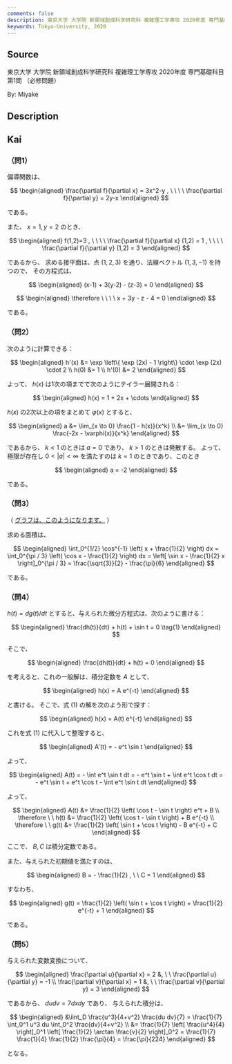 ```yaml
---
comments: false
description: 東京大学 大学院 新領域創成科学研究科 複雑理工学専攻 2020年度 専門基礎科目 第1問
keywords: Tokyo-University, 2020
---
```


## **Source**
東京大学 大学院 新領域創成科学研究科 複雑理工学専攻 2020年度 専門基礎科目 第1問 （必修問題）

By: Miyake

## **Description**

## **Kai**
### （問1）
偏導関数は、

$$
\begin{aligned}
\frac{\partial f}{\partial x} = 3x^2-y
, \ \ \ \ 
\frac{\partial f}{\partial y} = 2y-x
\end{aligned}
$$

である。

また、 $x=1,y=2$ のとき、

$$
\begin{aligned}
f(1,2)=3
, \ \ \ \ 
\frac{\partial f}{\partial x} (1,2) = 1
, \ \ \ \ 
\frac{\partial f}{\partial y} (1,2) = 3
\end{aligned}
$$

であるから、
求める接平面は、点 $(1,2,3)$ を通り、法線ベクトル $(1,3,-1)$ を持つので、
その方程式は、

$$
\begin{aligned}
(x-1) + 3(y-2) - (z-3) = 0
\end{aligned}
$$

$$
\begin{aligned}
\therefore \ \ \ \ 
x + 3y - z - 4 = 0
\end{aligned}
$$

である。

### （問2）
次のように計算できる：

$$
\begin{aligned}
h'(x) &= \exp \left\{ \exp (2x) - 1 \right\}
\cdot \exp (2x) \cdot 2
\\
h(0) &= 1
\\
h'(0) &= 2
\end{aligned}
$$

よって、 $h(x)$ は1次の項までで次のようにテイラー展開される：

$$
\begin{aligned}
h(x) = 1 + 2x + \cdots
\end{aligned}
$$

$h(x)$ の2次以上の項をまとめて $\varphi(x)$ とすると、

$$
\begin{aligned}
a
&= \lim_{x \to 0} \frac{1 - h(x)}{x^k}
\\
&= \lim_{x \to 0} \frac{-2x - \varphi(x)}{x^k}
\end{aligned}
$$

であるから、 $k \lt 1$ のときは $a=0$ であり、 $k \gt 1$ のときは発散する。
よって、極限が存在し $0 \lt |a| \lt \infty$ を満たすのは
$k=1$ のときであり、このとき

$$
\begin{aligned}
a = -2
\end{aligned}
$$

である。

### （問3）
<p>
（
<a href="https://www.wolframalpha.com/input/?i=%E3%82%B0%E3%83%A9%E3%83%95&assumption=%22FSelect%22+-%3E+%7B%7B%22Plot%22%7D%7D&assumption=%7B%22C%22%2C+%22%E3%82%B0%E3%83%A9%E3%83%95%22%7D+-%3E+%7B%22Calculator%22%7D&assumption=%7B%22F%22%2C+%22Plot%22%2C+%22plotfunction%22%7D+-%3E%22cos%5E%28-1%29%28x%2B1%2F2%29%22&lang=ja">グラフは、このようになります。</a>
）
</p>

求める面積は、

$$
\begin{aligned}
\int_0^{1/2} \cos^{-1} \left( x + \frac{1}{2} \right) dx
= \int_0^{\pi / 3} \left( \cos x - \frac{1}{2} \right) dx
= \left[ \sin x - \frac{1}{2} x \right]_0^{\pi / 3}
= \frac{\sqrt{3}}{2} - \frac{\pi}{6}
\end{aligned}
$$

である。

### （問4）
$h(t) = dg(t)/dt$ とすると、与えられた微分方程式は、次のように書ける：

$$
\begin{aligned}
\frac{dh(t)}{dt} + h(t) + \sin t = 0
\tag{1}
\end{aligned}
$$

そこで、

$$
\begin{aligned}
\frac{dh(t)}{dt} + h(t) = 0
\end{aligned}
$$

を考えると、これの一般解は、積分定数を $A$ として、

$$
\begin{aligned}
h(x) = A e^{-t}
\end{aligned}
$$

と書ける。
そこで、式 (1) の解を次のよう形で探す：

$$
\begin{aligned}
h(x) = A(t) e^{-t}
\end{aligned}
$$

これを式 (1) に代入して整理すると、

$$
\begin{aligned}
A'(t) = - e^t \sin t
\end{aligned}
$$

よって、

$$
\begin{aligned}
A(t) = - \int e^t \sin t dt
= - e^t \sin t + \int e^t \cos t dt
= - e^t \sin t + e^t \cos t - \int e^t \sin t dt
\end{aligned}
$$

よって、

$$
\begin{aligned}
A(t) &= \frac{1}{2} \left( \cos t - \sin t \right) e^t + B
\\
\therefore \ \ 
h(t) &= \frac{1}{2} \left( \cos t - \sin t \right) + B e^{-t}
\\
\therefore \ \ 
g(t) &= \frac{1}{2} \left( \sin t + \cos t \right) - B e^{-t} + C
\end{aligned}
$$

ここで、 $B, C$ は積分定数である。

また、与えられた初期値を満たすのは、

$$
\begin{aligned}
B = - \frac{1}{2}
, \ \ 
C = 1
\end{aligned}
$$

すなわち、

$$
\begin{aligned}
g(t) = \frac{1}{2} \left( \sin t + \cos t \right) + \frac{1}{2} e^{-t} + 1
\end{aligned}
$$

である。

### （問5）
与えられた変数変換について、

$$
\begin{aligned}
\frac{\partial u}{\partial x} = 2
&, \ \ 
\frac{\partial u}{\partial y} = -1
\\
\frac{\partial v}{\partial x} = 1
&, \ \ 
\frac{\partial v}{\partial y} = 3
\end{aligned}
$$

であるから、 $du dv = 7 dx dy$ であり、
与えられた積分は、

$$
\begin{aligned}
&\iint_D \frac{u^3}{4+v^2} \frac{du dv}{7}
= \frac{1}{7} \int_0^1 u^3 du \int_0^2 \frac{dv}{4+v^2}
\\
&= \frac{1}{7} \left[ \frac{u^4}{4} \right]_0^1
\left[ \frac{1}{2} \arctan \frac{v}{2} \right]_0^2
= \frac{1}{7} \frac{1}{4} \frac{1}{2} \frac{\pi}{4}
= \frac{\pi}{224}
\end{aligned}
$$

となる。